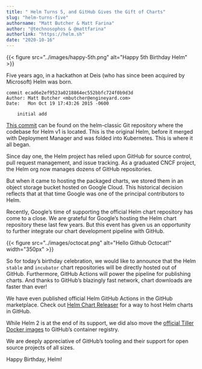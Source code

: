 ```yaml
---
title: " Helm Turns 5, and GitHub Gives the Gift of Charts"
slug: "helm-turns-five"
authorname: "Matt Butcher & Matt Farina"
author: "@technosophos & @mattfarina"
authorlink: "https://helm.sh"
date: "2020-10-16"
---
```


{{< figure src="../images/happy-5th.png" alt="Happy 5th Birthday Helm" >}}

Five years ago, in a hackathon at Deis (who has since been acquired by Microsoft) Helm was born.

```
commit ecad6e2ef9523a0218864ec552bbfc724f0b9d3d
Author: Matt Butcher <mbutcher@engineyard.com>
Date:   Mon Oct 19 17:43:26 2015 -0600

    initial add
```

[This commit](https://github.com/helm/helm-classic/commit/ecad6e2ef9523a0218864ec552bbfc724f0b9d3d) can be found on the helm-classic Git repository where the codebase for Helm v1 is located. This is the original Helm, before it merged with Deployment Manager and was folded into Kubernetes. This is where it all began.

Since day one, the Helm project has relied upon GitHub for source control, pull request management, and issue tracking. As a graduated CNCF project, the Helm org now manages dozens of GitHub repositories.

But when it came to hosting the packaged charts, we stored them in an object storage bucket hosted on Google Cloud. This historical decision reflects that at that time Google was one of the principal contributors to Helm.

Recently, Google’s time of supporting the official Helm chart repository has come to a close. We are grateful for Google’s hosting the Helm chart repository these last few years. But this event has given us an opportunity to further integrate our chart development pipeline with GitHub.

{{< figure src="../images/octocat.png" alt="Hello Github Octocat!" width="350px" >}}

So for today’s birthday celebration, we would like to announce that the Helm `stable` and `incubator` chart repositories will be directly hosted out of GitHub. Furthermore, GitHub Actions will power the pipeline for publishing charts. And thanks to GitHub’s blazingly fast network, chart downloads are faster than ever!

We have even published official Helm GitHub Actions in the GitHub marketplace. Check out [Helm Chart Releaser](https://github.com/marketplace/actions/helm-chart-releaser) for a way to host Helm charts in GitHub.

While Helm 2 is at the end of its support, we did also move the [official Tiller Docker images](https://github.com/orgs/helm/packages) to GitHub’s container registry.

We are deeply appreciative of GitHub’s tooling and their support for open source projects of all sizes.

Happy Birthday, Helm!
